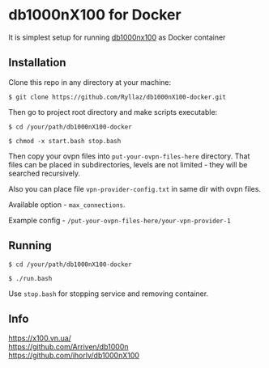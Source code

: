 # db1000nX100 for Docker

It is simplest setup for running [db1000nx100](https://github.com/ihorlv/db1000nX100) as Docker container

## Installation

Clone this repo in any directory at your machine:

```
$ git clone https://github.com/Ryllaz/db1000nX100-docker.git
```

Then go to project root directory and make scripts executable:

```
$ cd /your/path/db1000nX100-docker

$ chmod -x start.bash stop.bash
```
Then copy your ovpn files into `put-your-ovpn-files-here` directory. That files can be placed in subdirectories, levels are not limited - they will be searched recursively.

Also you can place file `vpn-provider-config.txt` in same dir with ovpn files.

Available option - `max_connections`.

Example config - `/put-your-ovpn-files-here/your-vpn-provider-1`

## Running

```
$ cd /your/path/db1000nX100-docker

$ ./run.bash
```

Use `stop.bash` for stopping service and removing container.

## Info
https://x100.vn.ua/  
https://github.com/Arriven/db1000n  
https://github.com/ihorlv/db1000nX100
